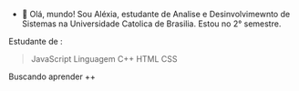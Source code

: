 - 👋 Olá, mundo!
Sou Aléxia, estudante de Analise e Desinvolvimewnto de Sistemas
na Universidade Catolica de Brasilia.
Estou no 2° semestre. 

Estudante de :
 > JavaScript
 > Linguagem C++
 > HTML
 > CSS

Buscando aprender ++
